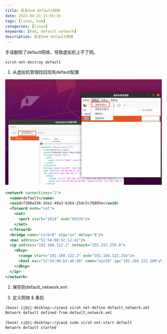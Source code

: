 ```yaml
---
title: 恢复kvm default网络
date: 2022-04-21 15:56:35
tags: [linux, kvm]
categories: [linux]
keywords: [kvm, default network]
description: 恢复kvm default网络
---
```


手误删除了default网络，导致虚拟机上不了网。
<!-- more -->


```
virsh net-destroy default
```

1. 从虚拟机管理找回现有default配置



![qemu-connection-info.png](qemu-connection-info.png)




```xml
<network connections="2">
  <name>default</name>
  <uuid>f200a336-2da1-49a3-b264-25dc5c76805e</uuid>
  <forward mode="nat">
    <nat>
      <port start="1024" end="65535"/>
    </nat>
  </forward>
  <bridge name="virbr0" stp="on" delay="0"/>
  <mac address="52:54:00:3c:12:41"/>
  <ip address="192.168.122.1" netmask="255.255.255.0">
    <dhcp>
      <range start="192.168.122.2" end="192.168.122.254"/>
      <host mac="52:54:00:b3:a6:d8" name="win10" ip="192.168.122.100"/>
    </dhcp>
  </ip>
</network>

```

2. 保存到default_network.xml

3. 定义网络 & 重启

```
(base) zj@zj-desktop:~/ycwu$ virsh net-define default_network.xml
Network default defined from default_network.xml

(base) zj@zj-desktop:~/ycwu$ sudo virsh net-start default
Network default started

```



